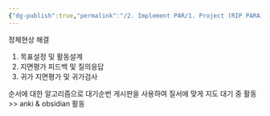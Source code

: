 ```yaml
---
{"dg-publish":true,"permalink":"/2. Implement PAR/1. Project (RIP PARA)/1차 EXIT/","dgPassFrontmatter":true,"noteIcon":"","created":"","updated":""}
---
```



정체현상 해결

1. 목표설정 및 활동설계
2. 지면평가 피드백 및 질의응답
3. 귀가 지면평가 및 귀가검사


순서에 대한 알고리즘으로 대기순번 게시판을 사용하여 질서에 맞게 지도
대기 중 활동  >> anki & obsidian 활동